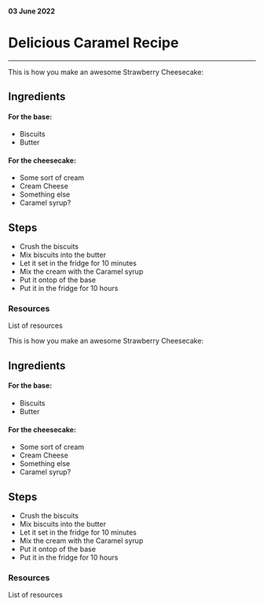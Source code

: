 #### 03 June 2022

# Delicious Caramel Recipe
___

This is how you make an awesome Strawberry Cheesecake:

## Ingredients

#### For the base:
* Biscuits
* Butter

#### For the cheesecake:
* Some sort of cream
* Cream Cheese
* Something else
* Caramel syrup?

## Steps
* Crush the biscuits
* Mix biscuits into the butter
* Let it set in the fridge for 10 minutes
* Mix the cream with the Caramel syrup
* Put it ontop of the base
* Put it in the fridge for 10 hours

### Resources

List of resources

This is how you make an awesome Strawberry Cheesecake:

## Ingredients

#### For the base:
* Biscuits
* Butter

#### For the cheesecake:
* Some sort of cream
* Cream Cheese
* Something else
* Caramel syrup?

## Steps
* Crush the biscuits
* Mix biscuits into the butter
* Let it set in the fridge for 10 minutes
* Mix the cream with the Caramel syrup
* Put it ontop of the base
* Put it in the fridge for 10 hours

### Resources

List of resources
